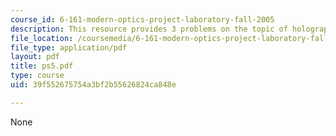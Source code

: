 ```yaml
---
course_id: 6-161-modern-optics-project-laboratory-fall-2005
description: This resource provides 3 problems on the topic of holography.
file_location: /coursemedia/6-161-modern-optics-project-laboratory-fall-2005/39f552675754a3bf2b55626824ca848e_ps5.pdf
file_type: application/pdf
layout: pdf
title: ps5.pdf
type: course
uid: 39f552675754a3bf2b55626824ca848e

---
```

None